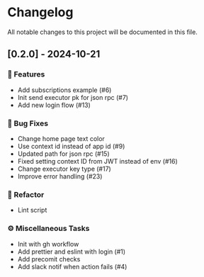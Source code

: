 # Changelog

All notable changes to this project will be documented in this file.

## [0.2.0] - 2024-10-21

### 🚀 Features

- Add subscriptions example (#6)
- Init send executor pk for json rpc (#7)
- Add new login flow (#13)

### 🐛 Bug Fixes

- Change home page text color
- Use context id instead of app id (#9)
- Updated path for json rpc (#15)
- Fixed setting context ID from JWT instead of env (#16)
- Change executor key type (#17)
- Improve error handling (#23)

### 🚜 Refactor

- Lint script

### ⚙️ Miscellaneous Tasks

- Init with gh workflow
- Add prettier and eslint with login (#1)
- Add precomit checks
- Add slack notif when action fails (#4)

<!-- generated by git-cliff -->
